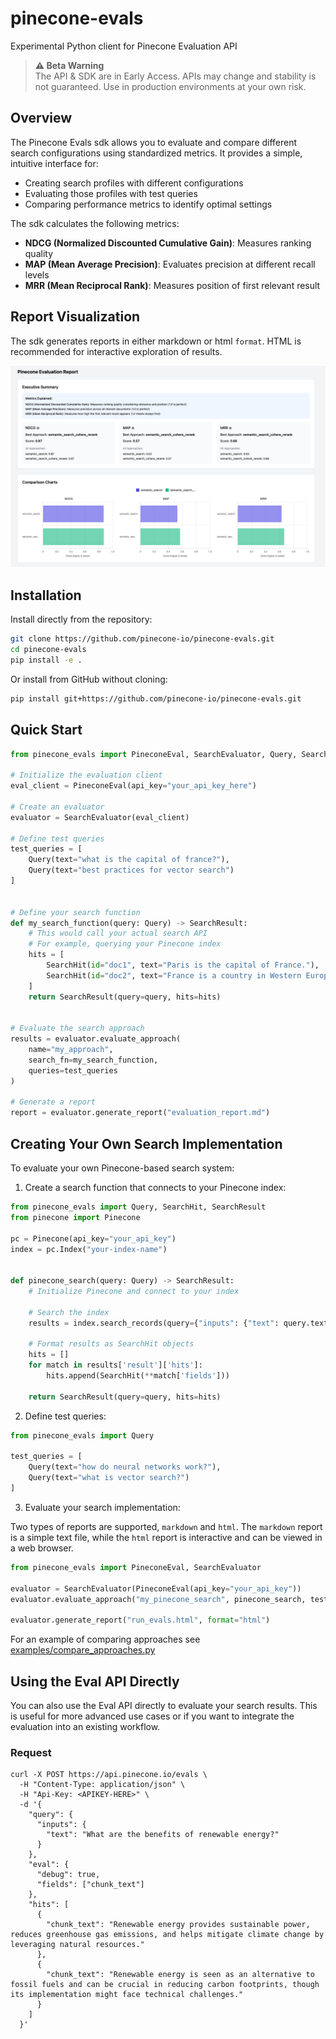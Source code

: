 # pinecone-evals

Experimental Python client for Pinecone Evaluation API
> **⚠️ Beta Warning**  
> The API & SDK are in Early Access. APIs may change and stability is not guaranteed. Use in production environments at your own risk.

## Overview

The Pinecone Evals sdk allows you to evaluate and compare different search configurations using standardized metrics. It provides a simple, intuitive interface for:

- Creating search profiles with different configurations
- Evaluating those profiles with test queries
- Comparing performance metrics to identify optimal settings

The sdk calculates the following metrics:

- **NDCG (Normalized Discounted Cumulative Gain)**: Measures ranking quality
- **MAP (Mean Average Precision)**: Evaluates precision at different recall levels
- **MRR (Mean Reciprocal Rank)**: Measures position of first relevant result

## Report Visualization

The sdk generates reports in either markdown or html `format`. HTML is recommended for interactive exploration of results.

![Evaluation Report](docs/report-screenshot.png)

## Installation

Install directly from the repository:

```bash
git clone https://github.com/pinecone-io/pinecone-evals.git
cd pinecone-evals
pip install -e .
```

Or install from GitHub without cloning:

```bash
pip install git+https://github.com/pinecone-io/pinecone-evals.git
```

## Quick Start

```python
from pinecone_evals import PineconeEval, SearchEvaluator, Query, SearchHit, SearchResult

# Initialize the evaluation client
eval_client = PineconeEval(api_key="your_api_key_here")

# Create an evaluator
evaluator = SearchEvaluator(eval_client)

# Define test queries
test_queries = [
    Query(text="what is the capital of france?"),
    Query(text="best practices for vector search")
]


# Define your search function
def my_search_function(query: Query) -> SearchResult:
    # This would call your actual search API
    # For example, querying your Pinecone index
    hits = [
        SearchHit(id="doc1", text="Paris is the capital of France."),
        SearchHit(id="doc2", text="France is a country in Western Europe.")
    ]
    return SearchResult(query=query, hits=hits)


# Evaluate the search approach
results = evaluator.evaluate_approach(
    name="my_approach",
    search_fn=my_search_function,
    queries=test_queries
)

# Generate a report
report = evaluator.generate_report("evaluation_report.md")
```

## Creating Your Own Search Implementation

To evaluate your own Pinecone-based search system:

1. Create a search function that connects to your Pinecone index:

```python
from pinecone_evals import Query, SearchHit, SearchResult
from pinecone import Pinecone

pc = Pinecone(api_key="your_api_key")
index = pc.Index("your-index-name")


def pinecone_search(query: Query) -> SearchResult:
    # Initialize Pinecone and connect to your index

    # Search the index
    results = index.search_records(query={"inputs": {"text": query.text,top_k=10}},namespace='sample-namespace')

    # Format results as SearchHit objects
    hits = []
    for match in results['result']['hits']:
        hits.append(SearchHit(**match['fields']))

    return SearchResult(query=query, hits=hits)
```

2. Define test queries:

```python
from pinecone_evals import Query

test_queries = [
    Query(text="how do neural networks work?"),
    Query(text="what is vector search?")
]
```

3. Evaluate your search implementation:

Two types of reports are supported, `markdown` and `html`. The `markdown` report is a simple text file, while the `html` report is interactive and can be viewed in a web browser.

```python
from pinecone_evals import PineconeEval, SearchEvaluator

evaluator = SearchEvaluator(PineconeEval(api_key="your_api_key"))
evaluator.evaluate_approach("my_pinecone_search", pinecone_search, test_queries)

evaluator.generate_report("run_evals.html", format="html")
```

For an example of comparing approaches see [examples/compare_approaches.py](examples/compare_approaches.py)

## Using the Eval API Directly

You can also use the Eval API directly to evaluate your search results. This is useful for more advanced use cases or if you want to integrate the evaluation into an existing workflow.

### Request

```shell
curl -X POST https://api.pinecone.io/evals \
  -H "Content-Type: application/json" \
  -H "Api-Key: <APIKEY-HERE>" \
  -d '{
    "query": {
      "inputs": {
        "text": "What are the benefits of renewable energy?"
      }
    },
    "eval": {
      "debug": true,
      "fields": ["chunk_text"]
    },
    "hits": [
      {
        "chunk_text": "Renewable energy provides sustainable power, reduces greenhouse gas emissions, and helps mitigate climate change by leveraging natural resources."
      },
      {
        "chunk_text": "Renewable energy is seen as an alternative to fossil fuels and can be crucial in reducing carbon footprints, though its implementation might face technical challenges."
      }
    ]
  }'
```

